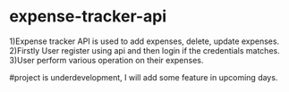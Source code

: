 # expense-tracker-api

1)Expense tracker API is used to add expenses, delete, update expenses.
2)Firstly User register using api and then login if the credentials matches.
3)User perform various operation on their expenses.


#project is underdevelopment, I will add some feature in upcoming days.

